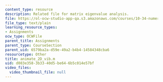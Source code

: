 ```yaml
---
content_type: resource
description: Related file for matrix eigenvalue analysis.
file: https://ol-ocw-studio-app-qa.s3.amazonaws.com/courses/10-34-numerical-methods-applied-to-chemical-engineering-fall-2005/d083e3583b3340d5be646b5c014e57bf_animate_2D_vib.m
file_type: text/plain
learning_resource_types:
- Assignments
ocw_type: OCWFile
parent_title: Assignments
parent_type: CourseSection
parent_uid: 6579ba2a-d59e-49a2-b4b4-14584348cba6
resourcetype: Other
title: animate_2D_vib.m
uid: d083e358-3b33-40d5-be64-6b5c014e57bf
video_files:
  video_thumbnail_file: null
---
```

